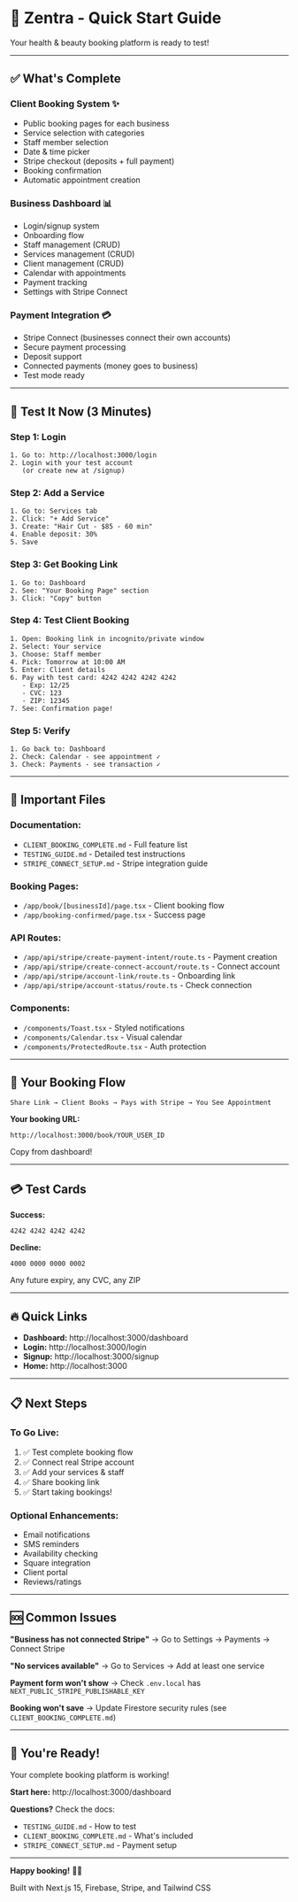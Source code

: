 # 🚀 Zentra - Quick Start Guide

Your health & beauty booking platform is ready to test!

---

## ✅ What's Complete

### **Client Booking System** ✨
- Public booking pages for each business
- Service selection with categories
- Staff member selection
- Date & time picker
- Stripe checkout (deposits + full payment)
- Booking confirmation
- Automatic appointment creation

### **Business Dashboard** 📊
- Login/signup system
- Onboarding flow
- Staff management (CRUD)
- Services management (CRUD)
- Client management (CRUD)
- Calendar with appointments
- Payment tracking
- Settings with Stripe Connect

### **Payment Integration** 💳
- Stripe Connect (businesses connect their own accounts)
- Secure payment processing
- Deposit support
- Connected payments (money goes to business)
- Test mode ready

---

## 🧪 Test It Now (3 Minutes)

### **Step 1: Login**
```
1. Go to: http://localhost:3000/login
2. Login with your test account
   (or create new at /signup)
```

### **Step 2: Add a Service**
```
1. Go to: Services tab
2. Click: "+ Add Service"
3. Create: "Hair Cut - $85 - 60 min"
4. Enable deposit: 30%
5. Save
```

### **Step 3: Get Booking Link**
```
1. Go to: Dashboard
2. See: "Your Booking Page" section
3. Click: "Copy" button
```

### **Step 4: Test Client Booking**
```
1. Open: Booking link in incognito/private window
2. Select: Your service
3. Choose: Staff member
4. Pick: Tomorrow at 10:00 AM
5. Enter: Client details
6. Pay with test card: 4242 4242 4242 4242
   - Exp: 12/25
   - CVC: 123
   - ZIP: 12345
7. See: Confirmation page!
```

### **Step 5: Verify**
```
1. Go back to: Dashboard
2. Check: Calendar - see appointment ✓
3. Check: Payments - see transaction ✓
```

---

## 📁 Important Files

### **Documentation:**
- `CLIENT_BOOKING_COMPLETE.md` - Full feature list
- `TESTING_GUIDE.md` - Detailed test instructions
- `STRIPE_CONNECT_SETUP.md` - Stripe integration guide

### **Booking Pages:**
- `/app/book/[businessId]/page.tsx` - Client booking flow
- `/app/booking-confirmed/page.tsx` - Success page

### **API Routes:**
- `/app/api/stripe/create-payment-intent/route.ts` - Payment creation
- `/app/api/stripe/create-connect-account/route.ts` - Connect account
- `/app/api/stripe/account-link/route.ts` - Onboarding link
- `/app/api/stripe/account-status/route.ts` - Check connection

### **Components:**
- `/components/Toast.tsx` - Styled notifications
- `/components/Calendar.tsx` - Visual calendar
- `/components/ProtectedRoute.tsx` - Auth protection

---

## 🎯 Your Booking Flow

```
Share Link → Client Books → Pays with Stripe → You See Appointment
```

**Your booking URL:**
```
http://localhost:3000/book/YOUR_USER_ID
```

Copy from dashboard!

---

## 💳 Test Cards

**Success:**
```
4242 4242 4242 4242
```

**Decline:**
```
4000 0000 0000 0002
```

Any future expiry, any CVC, any ZIP

---

## 🔥 Quick Links

- **Dashboard:** http://localhost:3000/dashboard
- **Login:** http://localhost:3000/login
- **Signup:** http://localhost:3000/signup
- **Home:** http://localhost:3000

---

## 📋 Next Steps

### **To Go Live:**
1. ✅ Test complete booking flow
2. ✅ Connect real Stripe account
3. ✅ Add your services & staff
4. ✅ Share booking link
5. ✅ Start taking bookings!

### **Optional Enhancements:**
- Email notifications
- SMS reminders
- Availability checking
- Square integration
- Client portal
- Reviews/ratings

---

## 🆘 Common Issues

**"Business has not connected Stripe"**
→ Go to Settings → Payments → Connect Stripe

**"No services available"**
→ Go to Services → Add at least one service

**Payment form won't show**
→ Check `.env.local` has `NEXT_PUBLIC_STRIPE_PUBLISHABLE_KEY`

**Booking won't save**
→ Update Firestore security rules (see `CLIENT_BOOKING_COMPLETE.md`)

---

## 🎉 You're Ready!

Your complete booking platform is working!

**Start here:** http://localhost:3000/dashboard

**Questions?** Check the docs:
- `TESTING_GUIDE.md` - How to test
- `CLIENT_BOOKING_COMPLETE.md` - What's included
- `STRIPE_CONNECT_SETUP.md` - Payment setup

---

**Happy booking!** 💅✨

Built with Next.js 15, Firebase, Stripe, and Tailwind CSS


